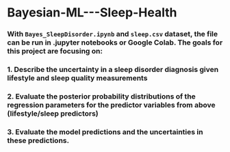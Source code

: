 # Bayesian-ML---Sleep-Health
### With `Bayes_SleepDisorder.ipynb` and `sleep.csv` dataset, the file can be run in .jupyter notebooks or Google Colab. The goals for this project are focusing on:

### 1. Describe the uncertainty in a sleep disorder diagnosis given lifestyle and sleep quality measurements
### 2. Evaluate the posterior probability distributions of the regression parameters for the predictor variables from above (lifestyle/sleep predictors)
### 3. Evaluate the model predictions and the uncertainties in these predictions.


